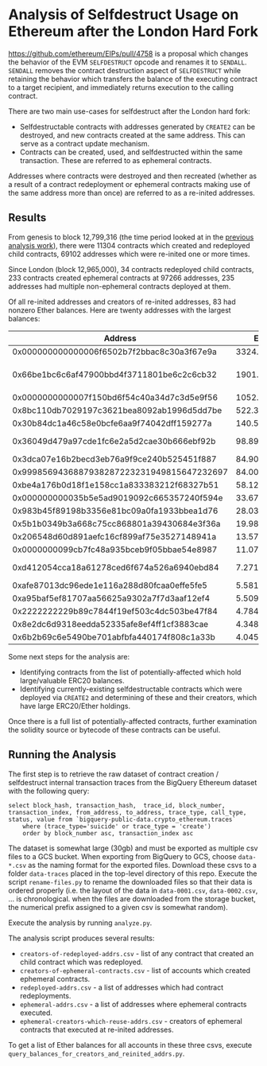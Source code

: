 # Analysis of Selfdestruct Usage on Ethereum after the London Hard Fork
https://github.com/ethereum/EIPs/pull/4758 is a proposal which changes the behavior of the EVM `SELFDESTRUCT` opcode and renames it to `SENDALL`.  `SENDALL` removes the contract destruction aspect of `SELFDESTRUCT` while retaining the behavior which transfers the balance of the executing contract to a target recipient, and immediately returns execution to the calling contract.

There are two main use-cases for selfdestruct after the London hard fork:
* Selfdestructable contracts with addresses generated by `CREATE2` can be destroyed, and new contracts created at the same address.  This can serve as a contract update mechanism.
* Contracts can be created, used, and selfdestructed within the same transaction.  These are referred to as ephemeral contracts.

Addresses where contracts were destroyed and then recreated (whether as a result of a contract redeployment or ephemeral contracts making use of the same address more than once) are referred to as a re-inited addresses.

## Results

From genesis to block 12,799,316 (the time period looked at in the [previous analysis work](https://nbviewer.org/github/adompeldorius/selfdestruct-analysis/blob/main/analysis.ipynb)), there were 11304 contracts which created and redeployed child contracts, 69102 addresses which were re-inited one or more times.

Since London (block 12,965,000), 34 contracts redeployed child contracts, 233 contracts created ephemeral contracts at 97266 addresses, 235 addresses had multiple non-ephemeral contracts deployed at them.

Of all re-inited addresses and creators of re-inited addresses, 83 had nonzero Ether balances.  Here are twenty addresses with the largest balances:

| Address | Ether Balance | Creator |
| --------------------------- | --- | ---- |
|0x000000000000006f6502b7f2bbac8c30a3f67e9a| 3324.420061694295| | 
|0x66be1bc6c6af47900bbd4f3711801be6c2c6cb32| 1901.0612243907497| [Third Floor Mutual](https://3fmutual.com/) |
|0x0000000000007f150bd6f54c40a34d7c3d5e9f56| 1052.0346555690187| | 
|0x8bc110db7029197c3621bea8092ab1996d5dd7be| 522.381685684114| | 
|0x30b84dc1a46c58e0bcfe6aa9f74042dff159277a| 140.56124777053802| |
|0x36049d479a97cde1fc6e2a5d2cae30b666ebf92b| 98.89128076172763| [Pine Finance](pine.finance) |
|0x3dca07e16b2becd3eb76a9f9ce240b525451f887| 84.90239709803015| |
|0x9998569436887938287223231949815647232697| 84.00239483914334| | 
|0xbe4a176b0d18f1e158cc1a833383212f68327b51| 58.12295457143919| |
|0x000000000035b5e5ad9019092c665357240f594e| 33.67848284726566| |
|0x983b45f89198b3356e81bc09a0fa1933bbea1d76| 28.036818265914945| |
|0x5b1b0349b3a668c75cc868801a39430684e3f36a| 19.98447425583028| |
|0x206548d60d891aefc16cf899af75e3527148941a| 13.571287045047718| |
|0x0000000099cb7fc48a935bceb9f05bbae54e8987| 11.07584061230294| |
|0xd412054cca18a61278ced6f674a526a6940ebd84| 7.271706101417892| [Pine Finance](pine.finance)
|0xafe87013dc96ede1e116a288d80fcaa0effe5fe5| 5.5812284324692545| |
|0xa95baf5ef81707aa56625a9302a7f7d3aaf12ef4| 5.509614527057623| |
|0x2222222229b89c7844f19ef503c4dc503be47f84| 4.784371587066971| |
|0x8e2dc6d9318eedda52335afe8ef4ff1cf3883cae| 4.348183572554626| |
|0x6b2b69c6e5490be701abfbfa440174f808c1a33b| 4.045736144113548| |

Some next steps for the analysis are:
* Identifying contracts from the list of potentially-affected which hold large/valuable ERC20 balances.
* Identifying currently-existing selfdestructable contracts which were deployed via `CREATE2` and determining of these and their creators, which have large ERC20/Ether holdings.

Once there is a full list of potentially-affected contracts, further examination the solidity source or bytecode of these contracts can be useful.

## Running the Analysis

The first step is to retrieve the raw dataset of contract creation / selfdestruct internal transaction traces from the BigQuery Ethereum dataset with the following query:

```
select block_hash, transaction_hash,  trace_id, block_number, transaction_index, from_address, to_address, trace_type, call_type, status, value from `bigquery-public-data.crypto_ethereum.traces` 
    where (trace_type='suicide' or trace_type = 'create')
    order by block_number asc, transaction_index asc
```

The dataset is somewhat large (30gb) and must be exported as multiple csv files to a GCS bucket.  When exporting from BigQuery to GCS, choose `data-*.csv` as the naming format for the exported files.  Download these csvs to a folder `data-traces` placed in the top-level directory of this repo.  Execute the script `rename-files.py` to rename the downloaded files so that their data is ordered properly (i.e. the layout of the data in `data-0001.csv`, `data-0002.csv`, ... is chronological.  when the files are downloaded from the storage bucket, the numerical prefix assigned to a given csv is somewhat random).

Execute the analysis by running `analyze.py`.

The analysis script produces several results:
* `creators-of-redeployed-addrs.csv` - list of any contract that created an child contract which was redeployed.
* `creators-of-ephemeral-contracts.csv` - list of accounts which created ephemeral contracts.
* `redeployed-addrs.csv` - a list of addresses which had contract redeployments.
* `ephemeral-addrs.csv` - a list of addresses where ephemeral contracts executed.
* `ephemeral-creators-which-reuse-addrs.csv` - creators of ephemeral contracts that executed at re-inited addresses.

To get a list of Ether balances for all accounts in these three csvs, execute `query_balances_for_creators_and_reinited_addrs.py`.
